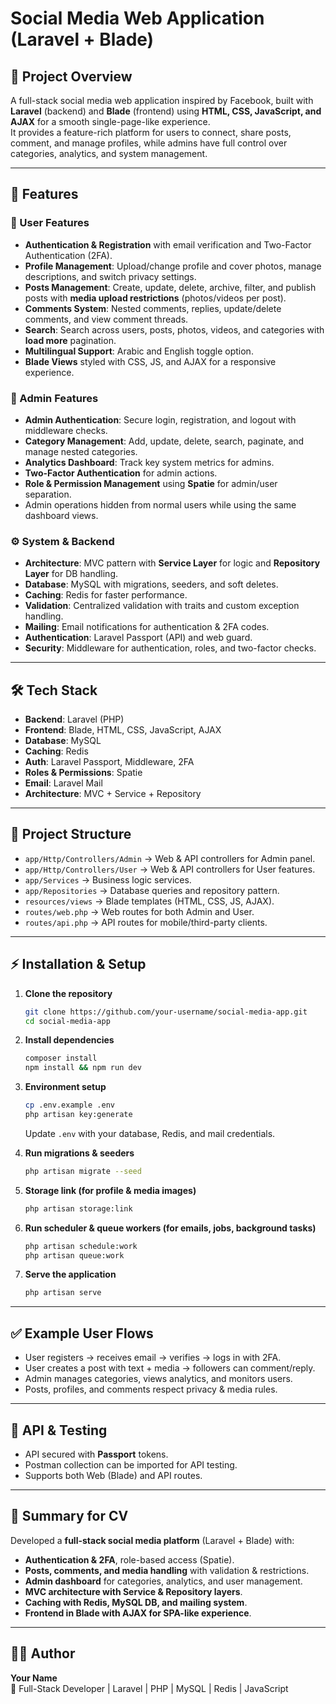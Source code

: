 # Social Media Web Application (Laravel + Blade)

## 📌 Project Overview
A full-stack social media web application inspired by Facebook, built with **Laravel** (backend) and **Blade** (frontend) using **HTML, CSS, JavaScript, and AJAX** for a smooth single-page-like experience.  
It provides a feature-rich platform for users to connect, share posts, comment, and manage profiles, while admins have full control over categories, analytics, and system management.

---

## 🚀 Features

### 👤 User Features
- **Authentication & Registration** with email verification and Two-Factor Authentication (2FA).
- **Profile Management**: Upload/change profile and cover photos, manage descriptions, and switch privacy settings.
- **Posts Management**: Create, update, delete, archive, filter, and publish posts with **media upload restrictions** (photos/videos per post).
- **Comments System**: Nested comments, replies, update/delete comments, and view comment threads.
- **Search**: Search across users, posts, photos, videos, and categories with **load more** pagination.
- **Multilingual Support**: Arabic and English toggle option.
- **Blade Views** styled with CSS, JS, and AJAX for a responsive experience.

### 🔐 Admin Features
- **Admin Authentication**: Secure login, registration, and logout with middleware checks.
- **Category Management**: Add, update, delete, search, paginate, and manage nested categories.
- **Analytics Dashboard**: Track key system metrics for admins.
- **Two-Factor Authentication** for admin actions.
- **Role & Permission Management** using **Spatie** for admin/user separation.
- Admin operations hidden from normal users while using the same dashboard views.

### ⚙️ System & Backend
- **Architecture**: MVC pattern with **Service Layer** for logic and **Repository Layer** for DB handling.
- **Database**: MySQL with migrations, seeders, and soft deletes.
- **Caching**: Redis for faster performance.
- **Validation**: Centralized validation with traits and custom exception handling.
- **Mailing**: Email notifications for authentication & 2FA codes.
- **Authentication**: Laravel Passport (API) and web guard.
- **Security**: Middleware for authentication, roles, and two-factor checks.

---

## 🛠️ Tech Stack
- **Backend**: Laravel (PHP)
- **Frontend**: Blade, HTML, CSS, JavaScript, AJAX
- **Database**: MySQL
- **Caching**: Redis
- **Auth**: Laravel Passport, Middleware, 2FA
- **Roles & Permissions**: Spatie
- **Email**: Laravel Mail
- **Architecture**: MVC + Service + Repository

---

## 📂 Project Structure
- `app/Http/Controllers/Admin` → Web & API controllers for Admin panel.
- `app/Http/Controllers/User` → Web & API controllers for User features.
- `app/Services` → Business logic services.
- `app/Repositories` → Database queries and repository pattern.
- `resources/views` → Blade templates (HTML, CSS, JS, AJAX).
- `routes/web.php` → Web routes for both Admin and User.
- `routes/api.php` → API routes for mobile/third-party clients.

---

## ⚡ Installation & Setup

1. **Clone the repository**
   ```bash
   git clone https://github.com/your-username/social-media-app.git
   cd social-media-app
   ```

2. **Install dependencies**
   ```bash
   composer install
   npm install && npm run dev
   ```

3. **Environment setup**
   ```bash
   cp .env.example .env
   php artisan key:generate
   ```
   Update `.env` with your database, Redis, and mail credentials.

4. **Run migrations & seeders**
   ```bash
   php artisan migrate --seed
   ```

5. **Storage link (for profile & media images)**
   ```bash
   php artisan storage:link
   ```

6. **Run scheduler & queue workers (for emails, jobs, background tasks)**
   ```bash
   php artisan schedule:work
   php artisan queue:work
   ```

7. **Serve the application**
   ```bash
   php artisan serve
   ```

---

## ✅ Example User Flows

- User registers → receives email → verifies → logs in with 2FA.  
- User creates a post with text + media → followers can comment/reply.  
- Admin manages categories, views analytics, and monitors users.  
- Posts, profiles, and comments respect privacy & media rules.

---

## 📖 API & Testing
- API secured with **Passport** tokens.  
- Postman collection can be imported for API testing.  
- Supports both Web (Blade) and API routes.  

---

## 📌 Summary for CV
Developed a **full-stack social media platform** (Laravel + Blade) with:  
- **Authentication & 2FA**, role-based access (Spatie).  
- **Posts, comments, and media handling** with validation & restrictions.  
- **Admin dashboard** for categories, analytics, and user management.  
- **MVC architecture with Service & Repository layers**.  
- **Caching with Redis, MySQL DB, and mailing system**.  
- **Frontend in Blade with AJAX for SPA-like experience**.  

---

## 👨‍💻 Author
**Your Name**  
🚀 Full-Stack Developer | Laravel | PHP | MySQL | Redis | JavaScript
